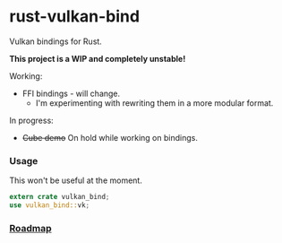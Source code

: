 # rust-vulkan-bind

Vulkan bindings for Rust.

**This project is a WIP and completely unstable!**

Working:
* FFI bindings - will change.
  * I'm experimenting with rewriting them in a more modular format.

In progress:
* ~~Cube demo~~ On hold while working on bindings.

### Usage

This won't be useful at the moment.

```rust
extern crate vulkan_bind;
use vulkan_bind::vk;
```

### [Roadmap](https://github.com/kainino0x/rust-vulkan/issues/1)
